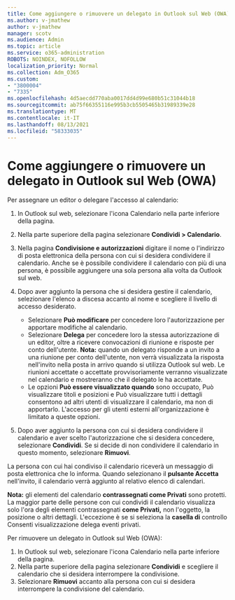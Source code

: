 ```yaml
---
title: Come aggiungere o rimuovere un delegato in Outlook sul Web (OWA)
ms.author: v-jmathew
author: v-jmathew
manager: scotv
ms.audience: Admin
ms.topic: article
ms.service: o365-administration
ROBOTS: NOINDEX, NOFOLLOW
localization_priority: Normal
ms.collection: Adm_O365
ms.custom:
- "3800004"
- "7335"
ms.openlocfilehash: 4d5aecdd770aba0017dd4d99e680b51c31044b18
ms.sourcegitcommit: ab75f66355116e995b3cb5505465b31989339e28
ms.translationtype: MT
ms.contentlocale: it-IT
ms.lasthandoff: 08/13/2021
ms.locfileid: "58333035"
---
```

# <a name="how-to-add-or-remove-a-delegate-in-outlook-on-the-web-owa"></a>Come aggiungere o rimuovere un delegato in Outlook sul Web (OWA)

Per assegnare un editor o delegare l'accesso al calendario:

1. In Outlook sul web, selezionare l'icona Calendario nella parte inferiore della pagina.
2. Nella parte superiore della pagina selezionare **Condividi > Calendario**.
3. Nella pagina **Condivisione e autorizzazioni** digitare il nome o l'indirizzo di posta elettronica della persona con cui si desidera condividere il calendario. Anche se è possibile condividere il calendario con più di una persona, è possibile aggiungere una sola persona alla volta da Outlook sul web.
4. Dopo aver aggiunto la persona che si desidera gestire il calendario, selezionare l'elenco a discesa accanto al nome e scegliere il livello di accesso desiderato.

    - Selezionare **Può modificare** per concedere loro l'autorizzazione per apportare modifiche al calendario.
    - Selezionare **Delega** per concedere loro la stessa autorizzazione di un editor, oltre a ricevere convocazioni di riunione e risposte per conto dell'utente.
    **Nota:** quando un delegato risponde a un invito a una riunione per conto dell'utente, non verrà visualizzata la risposta nell'invito nella posta in arrivo quando si utilizza Outlook sul web. Le riunioni accettate o accettate provvisoriamente verranno visualizzate nel calendario e mostreranno che il delegato le ha accettate.
    - Le opzioni **Può essere visualizzato quando** sono occupato,  Può visualizzare titoli e posizioni e Può visualizzare tutti i dettagli consentono ad altri utenti di visualizzare il calendario, ma non di apportarlo.  L'accesso per gli utenti esterni all'organizzazione è limitato a queste opzioni.

5. Dopo aver aggiunto la persona con cui si desidera condividere il calendario e aver scelto l'autorizzazione che si desidera concedere, selezionare **Condividi**. Se si decide di non condividere il calendario in questo momento, selezionare **Rimuovi**.

La persona con cui hai condiviso il calendario riceverà un messaggio di posta elettronica che lo informa. Quando selezionano il **pulsante Accetta** nell'invito, il calendario verrà aggiunto al relativo elenco di calendari.

**Nota:** gli elementi del calendario **contrassegnati come Privati** sono protetti. La maggior parte delle persone con cui condividi il calendario visualizza solo l'ora degli elementi contrassegnati **come Privati,** non l'oggetto, la posizione o altri dettagli. L'eccezione è se si seleziona la **casella di** controllo Consenti visualizzazione delega eventi privati.

Per rimuovere un delegato in Outlook sul Web (OWA):

1. In Outlook sul web, selezionare l'icona Calendario nella parte inferiore della pagina.
2. Nella parte superiore della pagina selezionare **Condividi** e scegliere il calendario che si desidera interrompere la condivisione.
3. Selezionare **Rimuovi** accanto alla persona con cui si desidera interrompere la condivisione del calendario.
